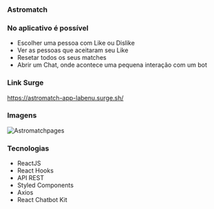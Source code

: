 ### Astromatch

### No aplicativo é possível
- Escolher uma pessoa com Like ou Dislike
- Ver as pessoas que aceitaram seu Like
- Resetar todos os seus matches
- Abrir um Chat, onde acontece uma pequena interação com um bot

### Link Surge 
https://astromatch-app-labenu.surge.sh/

### Imagens
![Astromatchpages](https://user-images.githubusercontent.com/74310208/122683624-dadc2880-d1d6-11eb-97a6-4a1f9cf1239a.png)

### Tecnologias
- ReactJS
- React Hooks
- API REST
- Styled Components
- Axios
- React Chatbot Kit
